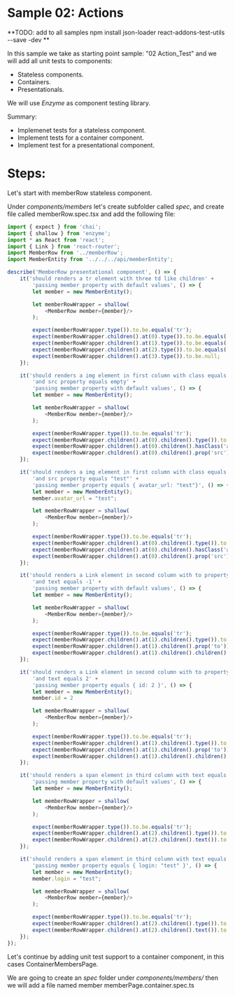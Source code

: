 # Sample 02: Actions


**TODO: add to all samples npm install json-loader react-addons-test-utils --save -dev **

In this sample we take as starting point sample: "02 Action_Test" and we will add all unit tests to components:
- Stateless components.
- Containers.
- Presentationals.

We will use _Enzyme_ as component testing library.

Summary:

- Implemenet tests for a stateless component.
- Implement tests for a container component.
- Implement test for a presentational component.


# Steps:

Let's start with memberRow stateless component.

Under _components/members_ let's create subfolder called _spec_, and create file
called memberRow.spec.tsx and add the following file:

````javascript
import { expect } from 'chai';
import { shallow } from 'enzyme';
import * as React from 'react';
import { Link } from 'react-router';
import MemberRow from '../memberRow';
import MemberEntity from '../../../api/memberEntity';

describe('MemberRow presentational component', () => {
    it('should renders a tr element with three td like children' +
        'passing member property with default values', () => {
        let member = new MemberEntity();

        let memberRowWrapper = shallow(
            <MemberRow member={member}/>
        );

        expect(memberRowWrapper.type()).to.be.equals('tr');
        expect(memberRowWrapper.children().at(0).type()).to.be.equals('td');
        expect(memberRowWrapper.children().at(1).type()).to.be.equals('td');
        expect(memberRowWrapper.children().at(2).type()).to.be.equals('td');
        expect(memberRowWrapper.children().at(3).type()).to.be.null;
    });

    it('should renders a img element in first column with class equals "avatar" ' +
        'and src property equals empty' +
        'passing member property with default values', () => {
        let member = new MemberEntity();

        let memberRowWrapper = shallow(
            <MemberRow member={member}/>
        );

        expect(memberRowWrapper.type()).to.be.equals('tr');
        expect(memberRowWrapper.children().at(0).children().type()).to.be.equals('img');
        expect(memberRowWrapper.children().at(0).children().hasClass('avatar')).to.be.true;
        expect(memberRowWrapper.children().at(0).children().prop('src')).to.be.empty;
    });

    it('should renders a img element in first column with class equals "avatar" ' +
        'and src property equals "test"' +
        'passing member property equals { avatar_url: "test"}', () => {
        let member = new MemberEntity();
        member.avatar_url = "test";

        let memberRowWrapper = shallow(
            <MemberRow member={member}/>
        );

        expect(memberRowWrapper.type()).to.be.equals('tr');
        expect(memberRowWrapper.children().at(0).children().type()).to.be.equals('img');
        expect(memberRowWrapper.children().at(0).children().hasClass('avatar')).to.be.true;
        expect(memberRowWrapper.children().at(0).children().prop('src')).to.be.equals('test');
    });

    it('should renders a Link element in second column with to property equals "/memberEdit/-1" ' +
        'and text equals -1' +
        'passing member property with default values', () => {
        let member = new MemberEntity();

        let memberRowWrapper = shallow(
            <MemberRow member={member}/>
        );

        expect(memberRowWrapper.type()).to.be.equals('tr');
        expect(memberRowWrapper.children().at(1).children().type()).to.be.equals(Link);
        expect(memberRowWrapper.children().at(1).children().prop('to')).to.be.equals('/memberEdit/-1');
        expect(memberRowWrapper.children().at(1).children().children().text()).to.be.equals('-1');
    });

    it('should renders a Link element in second column with to property equals "/memberEdit/2" ' +
        'and text equals 2' +
        'passing member property equals { id: 2 }', () => {
        let member = new MemberEntity();
        member.id = 2

        let memberRowWrapper = shallow(
            <MemberRow member={member}/>
        );

        expect(memberRowWrapper.type()).to.be.equals('tr');
        expect(memberRowWrapper.children().at(1).children().type()).to.be.equals(Link);
        expect(memberRowWrapper.children().at(1).children().prop('to')).to.be.equals('/memberEdit/2');
        expect(memberRowWrapper.children().at(1).children().children().text()).to.be.equals('2');
    });

    it('should renders a span element in third column with text equals empty ' +
        'passing member property with default values', () => {
        let member = new MemberEntity();

        let memberRowWrapper = shallow(
            <MemberRow member={member}/>
        );

        expect(memberRowWrapper.type()).to.be.equals('tr');
        expect(memberRowWrapper.children().at(2).children().type()).to.be.equals('span');
        expect(memberRowWrapper.children().at(2).children().text()).to.be.empty;
    });

    it('should renders a span element in third column with text equals "test" ' +
        'passing member property equals { login: "test" }', () => {
        let member = new MemberEntity();
        member.login = "test";

        let memberRowWrapper = shallow(
            <MemberRow member={member}/>
        );

        expect(memberRowWrapper.type()).to.be.equals('tr');
        expect(memberRowWrapper.children().at(2).children().type()).to.be.equals('span');
        expect(memberRowWrapper.children().at(2).children().text()).to.be.equals('test');
    });
});

````

Let's continue by adding unit test support to a container component, in this cases ContainerMembersPage.

We are going to create an _spec_ folder under _components/members/_ then we will add a file named member memberPage.container.spec.ts
